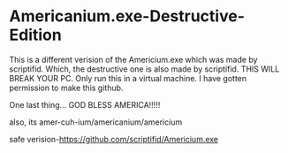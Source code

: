 # Americanium.exe-Destructive-Edition
This is a different verision of the Americium.exe which was made by scriptifid. Which, the destructive one is also made by scriptifid.
THIS WILL BREAK YOUR PC.
Only run this in a virtual machine.
I have gotten permission to make this github.

One last thing... GOD BLESS AMERICA!!!!!




also, its amer-cuh-ium/americanium/americium




safe verision-https://github.com/scriptifid/Americium.exe
